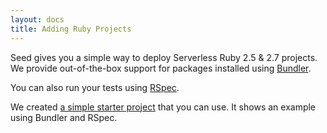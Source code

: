 ```yaml
---
layout: docs
title: Adding Ruby Projects
---
```


Seed gives you a simple way to deploy Serverless Ruby 2.5 & 2.7 projects. We provide out-of-the-box support for packages installed using [Bundler](https://bundler.io).

You can also run your tests using [RSpec](http://rspec.info).

We created [a simple starter project](https://github.com/fwang/serverless-ruby-starter) that you can use. It shows an example using Bundler and RSpec.
